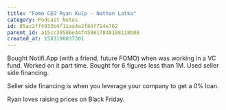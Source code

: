 ```yaml
---
title: "Fomo CEO Ryan Kulp - Nathan Latka"
category: Podcast Notes
id: 85ac2ff4933b4f11aa4a2f84f714e762
parent_id: a15cc39586e44f459817840188118b08
created_at: 1583190037301
---
```


Bought Notifi.App (with a friend, future FOMO) when was working in a VC fund. Worked on it part time. Bought for 6 figures less than 1M. Used seller side financing.

Seller side financing is when you leverage your company to get a 0% loan.

Ryan loves raising prices on Black Friday.
                